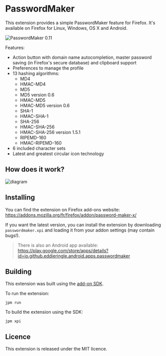 PasswordMaker
=============

This extension provides a simple PasswordMaker feature for Firefox. It's available on Firefox for Linux, Windows, OS X and Android.

![PasswordMaker 0.11](https://cloud.githubusercontent.com/assets/506932/8762930/6fca6812-2d87-11e5-911b-6a7e354fcc45.png)

Features:
* Action button with domain name autocompletion, master password saving (in Firefox's secure database) and clipboard support
* Preferences to manage the profile
* 13 hashing algorithms:
  * MD4
  * HMAC-MD4
  * MD5
  * MD5 version 0.6
  * HMAC-MD5
  * HMAC-MD5 version 0.6
  * SHA-1
  * HMAC-SHA-1
  * SHA-256
  * HMAC-SHA-256
  * HMAC-SHA-256 version 1.5.1
  * RIPEMD-160
  * HMAC-RIPEMD-160
* 6 included character sets
* Latest and greatest circular icon technology

How does it work?
-----------------

![diagram](https://cloud.githubusercontent.com/assets/506932/3291715/4b9b80d6-f587-11e3-9115-d322e5748806.png)

Installing
----------

You can find the extension on Firefox add-ons website: https://addons.mozilla.org/fr/firefox/addon/password-maker-x/

If you want the latest version, you can install the extension by downloading `passwordmaker.xpi` and loading it from your addon settings (may contain bugs!).

> There is also an Android app available: https://play.google.com/store/apps/details?id=io.github.eddieringle.android.apps.passwordmaker

Building
--------

This extension was built using the [add-on SDK](https://developer.mozilla.org/en-US/Add-ons/SDK).

To run the extension:
```
jpm run
```

To build the extension using the SDK:
```
jpm xpi
```

Licence
-------

This extension is released under the MIT licence.
